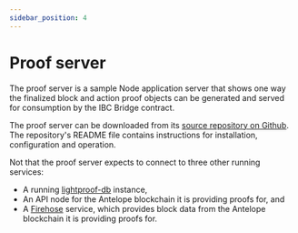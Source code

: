 ```yaml
---
sidebar_position: 4
---
```


# Proof server

The proof server is a sample Node application server that shows one way the finalized block and action proof objects can be generated and served for consumption by the IBC Bridge contract.

The proof server can be downloaded from its [source repository on Github](https://github.com/CryptoMechanics/firehose-webserver-ibc-prod). The repository's README file contains instructions for installation, configuration and operation.

Not that the proof server expects to connect to three other running services:

* A running [lightproof-db](https://github.com/CryptoMechanics/lightproof-db) instance,
* An API node for the Antelope blockchain it is providing proofs for, and
* A [Firehose](https://firehose.streamingfast.io/) service, which provides block data from the Antelope blockchain it is providing proofs for.

